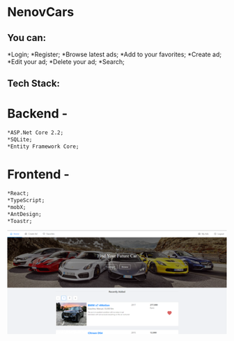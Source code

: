 # NenovCars

## You can:
  *Login;
  *Register;
  *Browse latest ads;
  *Add to your favorites;
  *Create ad;
  *Edit your ad;
  *Delete your ad;
  *Search;
  
## Tech Stack:
  # Backend - 
    *ASP.Net Core 2.2;
    *SQLite;
    *Entity Framework Core;
  # Frontend -
    *React;
    *TypeScript;
    *mobX;
    *AntDesign;
    *Toastr;

<img src="https://github.com/IvanNenov/NenovCars/blob/master/NenovCars.client-app/src/assets/img/homePg.png"  />
